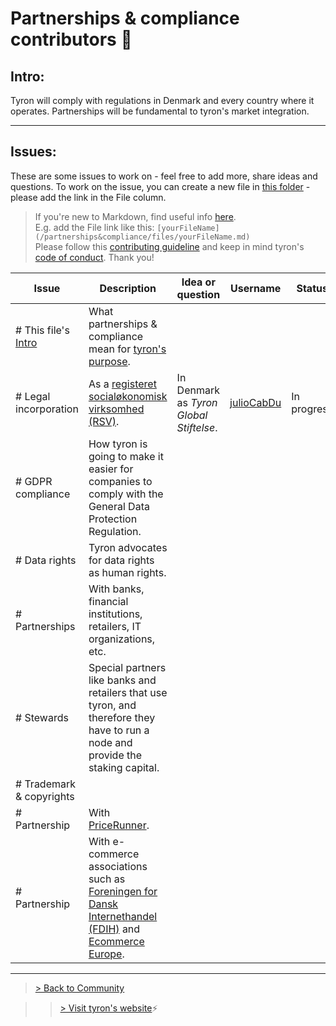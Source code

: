# Partnerships & compliance contributors :high_brightness:
## Intro:  
Tyron will comply with regulations in Denmark and every country where it operates. Partnerships will be fundamental to tyron's market integration.

---
## Issues:
These are some issues to work on - feel free to add more, share ideas and questions. To work on the issue, you can create a new file in [this folder](/partnerships&compliance/files) - please add the link in the File column.

> If you're new to Markdown, find useful info [here](https://docs.microsoft.com/en-us/azure/devops/project/wiki/markdown-guidance?view=azure-devops).  
E.g. add the File link like this: ```[yourFileName](/partnerships&compliance/files/yourFileName.md)```  
Please follow this [contributing guideline](/CONTRIBUTING.md) and keep in mind tyron's [code of conduct](/CODE_OF_CONDUCT.md). Thank you!

| Issue | Description | Idea or question | Username | Status | File |
|---|---|---|---|---|---|
|# This file's [Intro](#intro) | What partnerships & compliance mean for [tyron's purpose](https://www.tyron.network/#the-purpose-of-tyron). |
|# Legal incorporation | As a [registeret socialøkonomisk virksomhed (RSV)](https://www.startupsvar.dk/socialoekonomisk-virksomhed). | In Denmark as *Tyron Global Stiftelse*. | [julioCabDu](https://github.com/julioCabDu/) | In progress | [Incorporation](/partnerships&compliance/files/incorporation.md) |
|# GDPR compliance | How tyron is going to make it easier for companies to comply with the General Data Protection Regulation. |
|# Data rights | Tyron advocates for data rights as human rights.|
|# Partnerships | With banks, financial institutions, retailers, IT organizations, etc.|
|# Stewards | Special partners like banks and retailers that use tyron, and therefore they have to run a node and provide the staking capital. |
|# Trademark & copyrights |
|# Partnership | With [PriceRunner](https://www.pricerunner.dk/).|
|# Partnership | With e-commerce associations such as [Foreningen for Dansk Internethandel (FDIH)](https://www.fdih.dk/) and [Ecommerce Europe](https://www.ecommerce-europe.eu).|

---

> <a href="/community"> > Back to Community </a>

>> [> Visit tyron's website](https://www.tyron.network/):zap:
